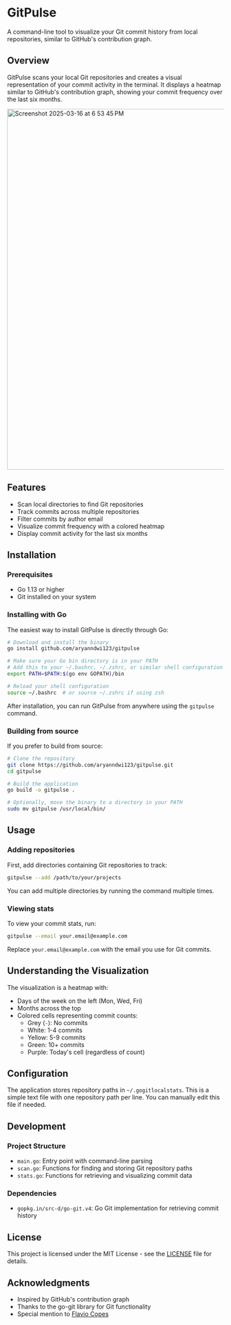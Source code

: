 # GitPulse

A command-line tool to visualize your Git commit history from local repositories, similar to GitHub's contribution graph.

## Overview

GitPulse scans your local Git repositories and creates a visual representation of your commit activity in the terminal. It displays a heatmap similar to GitHub's contribution graph, showing your commit frequency over the last six months.

<img width="839" alt="Screenshot 2025-03-16 at 6 53 45 PM" src="https://github.com/user-attachments/assets/33bf43d5-2b8b-4a21-9acd-39fa3ec7d9b6" />



## Features

- Scan local directories to find Git repositories
- Track commits across multiple repositories
- Filter commits by author email
- Visualize commit frequency with a colored heatmap
- Display commit activity for the last six months

## Installation

### Prerequisites

- Go 1.13 or higher
- Git installed on your system

### Installing with Go

The easiest way to install GitPulse is directly through Go:

```bash
# Download and install the binary
go install github.com/aryanndwi123/gitpulse

# Make sure your Go bin directory is in your PATH
# Add this to your ~/.bashrc, ~/.zshrc, or similar shell configuration file
export PATH=$PATH:$(go env GOPATH)/bin

# Reload your shell configuration
source ~/.bashrc  # or source ~/.zshrc if using zsh
```

After installation, you can run GitPulse from anywhere using the `gitpulse` command.

### Building from source

If you prefer to build from source:

```bash
# Clone the repository
git clone https://github.com/aryanndwi123/gitpulse.git
cd gitpulse

# Build the application
go build -o gitpulse .

# Optionally, move the binary to a directory in your PATH
sudo mv gitpulse /usr/local/bin/
```

## Usage

### Adding repositories

First, add directories containing Git repositories to track:

```bash
gitpulse --add /path/to/your/projects
```

You can add multiple directories by running the command multiple times.

### Viewing stats

To view your commit stats, run:

```bash
gitpulse --email your.email@example.com
```

Replace `your.email@example.com` with the email you use for Git commits.

## Understanding the Visualization

The visualization is a heatmap with:

- Days of the week on the left (Mon, Wed, Fri)
- Months across the top
- Colored cells representing commit counts:
  - Grey (`-`): No commits
  - White: 1-4 commits
  - Yellow: 5-9 commits
  - Green: 10+ commits
  - Purple: Today's cell (regardless of count)

## Configuration

The application stores repository paths in `~/.gogitlocalstats`. This is a simple text file with one repository path per line. You can manually edit this file if needed.

## Development

### Project Structure

- `main.go`: Entry point with command-line parsing
- `scan.go`: Functions for finding and storing Git repository paths
- `stats.go`: Functions for retrieving and visualizing commit data

### Dependencies

- `gopkg.in/src-d/go-git.v4`: Go Git implementation for retrieving commit history


## License

This project is licensed under the MIT License - see the [LICENSE](LICENSE) file for details.

## Acknowledgments

- Inspired by GitHub's contribution graph
- Thanks to the go-git library for Git functionality
- Special mention to [Flavio Copes](https://github.com/flaviocopes)
